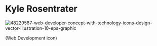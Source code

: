 # Kyle Rosentrater
![48229587-web-developer-concept-with-technology-icons-design-vector-illustration-10-eps-graphic](https://user-images.githubusercontent.com/87054047/129639705-0771d12b-7afc-4ad9-ad29-36d2698d4f27.jpg)

(Web Development icon)
